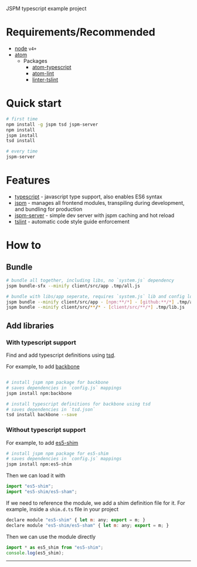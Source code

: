 JSPM typescript example project

# Requirements/Recommended

 - [node] `v4+`
 - [atom]
    - Packages
      - [atom-typescript]
      - [atom-lint]
      - [linter-tslint]

# Quick start

```bash
# first time
npm install -g jspm tsd jspm-server
npm install
jspm install
tsd install

# every time
jspm-server
```

# Features

 - [typescript] - javascript type support, also enables ES6 syntax
 - [jspm] - manages all frontend modules, transpiling during development, and bundling for production
 - [jspm-server] - simple dev server with jspm caching and hot reload
 - [tslint] - automatic code style guide enforcement

# How to

## Bundle

```bash
# bundle all together, including libs, no `system.js` dependency
jspm bundle-sfx --minify client/src/app .tmp/all.js

# bundle with libs/app seperate, requires `system.js` lib and config loaded
jspm bundle --minify client/src/app - [npm:**/*] - [github:**/*] .tmp/app.js
jspm bundle --minify client/src/**/* - [client/src/**/*] .tmp/lib.js

```

## Add libraries

### With typescript support

Find and add typescript definitions using [tsd].

For example, to add [backbone]

```bash

# install jspm npm package for backbone
# saves dependencies in `config.js` mappings
jspm install npm:backbone

# install typescript definitions for backbone using tsd
# saves dependencies in `tsd.json`
tsd install backbone --save

```

### Without typescript support

For example, to add [es5-shim]

```bash
# install jspm npm package for es5-shim
# saves dependencies in `config.js` mappings
jspm install npm:es5-shim

```

Then we can load it with

```js
import "es5-shim";
import "es5-shim/es5-sham";
```

If we need to reference the module, we add a shim definition file for it.  For example, inside a `shim.d.ts` file in your project

```js
declare module "es5-shim" { let m: any; export = m; }
declare module "es5-shim/es5-sham" { let m: any; export = m; }

```

Then we can use the module directly

```js
import * as es5_shim from "es5-shim";
console.log(es5_shim);
```

---

[node]: https://nodejs.org/
[atom]: https://atom.io/
[atom-typescript]: https://atom.io/packages/atom-typescript
[jspm]: http://jspm.io/
[jspm-server]: https://github.com/geelen/jspm-server
[typescript]: http://www.typescriptlang.org/
[backbone]: http://backbonejs.org/
[tsd]: http://definitelytyped.org/tsd/
[tslint]: http://palantir.github.io/tslint/
[atom-lint]: https://atom.io/packages/atom-lint
[linter-tslint]: https://atom.io/packages/linter-tslint
[es5-shim]: https://github.com/es-shims/es5-shim
